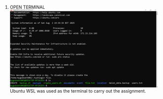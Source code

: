 1. OPEN TERMINAL
![Open Terminal](./screenshots/open%20teminal.jpg)
Ubuntu WSL was used as the terminal to carry out the assignment.